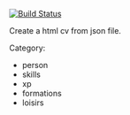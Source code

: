 [![Build Status](https://travis-ci.org/jbjouvin/cv.svg?branch=master)](https://travis-ci.org/jbjouvin/cv)

Create a html cv from json file.

Category:

* person
* skills
* xp
* formations
* loisirs